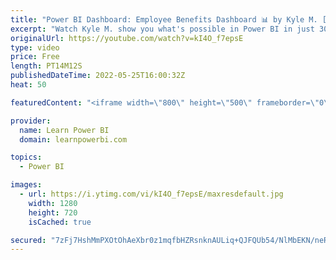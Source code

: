 ```yaml
---
title: "Power BI Dashboard: Employee Benefits Dashboard 📊 by Kyle M. [Power BI Challenge]"
excerpt: "Watch Kyle M. show you what's possible in Power BI in just 30 days! ➔ What results can *you* get in just 30-Days? Join our 30-Day Power BI Challenge and find out. 👉 https://www.learnpowerbi.com/challenge  ➔ Connect with Kyle McWhinnie on LinkedIn at https://www.linkedin.com/in/kyle-mcwhinnie/  ================================"
originalUrl: https://youtube.com/watch?v=kI4O_f7epsE
type: video
price: Free
length: PT14M12S
publishedDateTime: 2022-05-25T16:00:32Z
heat: 50

featuredContent: "<iframe width=\"800\" height=\"500\" frameborder=\"0\" src=\"https://www.youtube.com/embed/kI4O_f7epsE\" allow=\"accelerometer; autoplay; encrypted-media; gyroscope; picture-in-picture\" allowfullscreen></iframe>"

provider:
  name: Learn Power BI
  domain: learnpowerbi.com

topics:
  - Power BI

images:
  - url: https://i.ytimg.com/vi/kI4O_f7epsE/maxresdefault.jpg
    width: 1280
    height: 720
    isCached: true

secured: "7zFj7HshMmPXOtOhAeXbr0z1mqfbHZRsnknAULiq+QJFQUb54/NlMbEKN/neRRqqRo5VcYMNivjyvI1WU7EKFRsKmXKyuj7KaUyRlhFJk6tP4yHDA5w0/5D8TwsXS2QdSvClPTeJwIbWcHdxqTARr3cEXshwjNenK/Wjs3kigSQmd33g8Bv9PRj+Nwsz73iVmFdl4DJbDVle3PNqY5cC3/KHqhaZBxEK/TUhI5woGvHRgn5To3VNQFg3rDdAksIQOel2HufwE3pryO3k/bgA3zv9yLYLD/v2z4WzKKADYH9p+b6at3BVRnV+RW5kOBvjbc6oyIsLFzywAMTC3YuuXmbGeM/3K83e9M+xv1NOKn2AxS3ExVqwz3icyF91EPIioVvCqHibR3XQDnLq7UY4ujjlcvL5xlvkeum8iWq0xBY=;gG83emP/BMlzUGLVSEcVMQ=="
---
```


